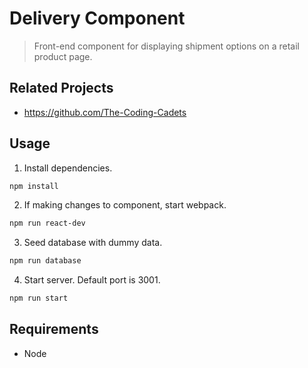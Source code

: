 # Delivery Component

> Front-end component for displaying shipment options on a retail product page.

## Related Projects

  - https://github.com/The-Coding-Cadets

## Usage

1. Install dependencies.

```sh
npm install
```
2. If making changes to component, start webpack.
```sh
npm run react-dev
```
3. Seed database with dummy data.
```sh
npm run database
```
4. Start server. Default port is 3001.
```sh
npm run start
```

## Requirements

- Node
